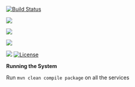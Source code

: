 
[![Build Status](https://travis-ci.org/stackroute/ibm-wave3-ontrack.svg?branch=v1.0.0)](https://travis-ci.org/stackroute/ibm-wave3-ontrack)

![](https://img.shields.io/snyk/vulnerabilities/github/stackroute/ibm-wave3-ontrack.svg?style=popout)


![](https://img.shields.io/github/contributors/stackroute/ibm-wave3-ontrack.svg?style=popout)

![](https://img.shields.io/github/last-commit/stackroute/ibm-wave3-ontrack.svg?style=popout)

![](https://img.shields.io/github/repo-size/stackroute/ibm-wave3-ontrack.svg?style=popout)
[![License](https://img.shields.io/badge/License-Apache%202.0-blue.svg)](https://opensource.org/licenses/Apache-2.0)

****Running the System****

Run ```mvn clean compile package``` on all the services
